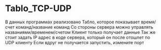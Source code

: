# Tablo_TCP-UDP
В данных программах реализовано Табло, которое показывает время/счет команд/название команд 
Со стороны сервера можно управлять названиями/временем/счетом 
Клиент только получает данные 
Так же стоит задать IP адрес в коде сервера, который он после отошлет по UDP клиенту 
Если вдруг не получается запустить, измените порт
